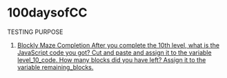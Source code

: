 # 100daysofCC
TESTING PURPOSE

1. [Blockly Maze Completion
After you complete the 10th level, what is the JavaScript code you got? 
Cut and paste and assign it to the variable level_10_code.
How many blocks did you have left? 
Assign it to the variable remaining_blocks.](0.1Level10.md)
